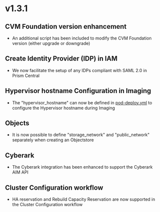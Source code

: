 # v1.3.1

## CVM Foundation version enhancement

- An additional script has been included to modify the CVM Foundation version (either upgrade or downgrade)

## Create Identity Provider (IDP) in IAM

- We now facilitate the setup of any IDPs compliant with SAML 2.0 in Prism Central

## Hypervisor hostname Configuration in Imaging

- The "hypervisor_hostname" can now be defined in [pod-deploy.yml](../../config/example-configs/pod-configs/pod-deploy.yml)
  to configure the Hypervisor hostname during Imaging

## Objects

- It is now possible to define "storage_network" and "public_network" separately when creating an Objectstore

## Cyberark

- The Cyberark integration has been enhanced to support the Cyberark AIM API

## Cluster Configuration workflow

-  HA reservation and Rebuild Capacity Reservation are now supported in the Cluster Configuration workflow